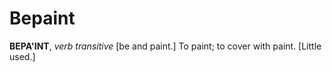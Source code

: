 # Bepaint

**BEPA'INT**, _verb transitive_ \[be and paint.\] To paint; to cover with paint. \[Little used.\]